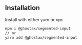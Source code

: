 ## Installation

Install with either `yarn` or `npm`

```bash
npm i @ghostax/segmented-input
// or
yarn add @ghostax/segmented-input
```
